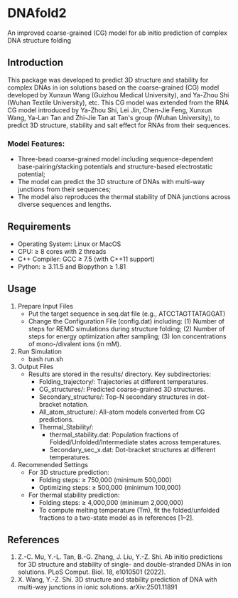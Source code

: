 # DNAfold2
An improved coarse-grained (CG) model for ab initio prediction of complex DNA structure folding
## Introduction
This package was developed to predict 3D structure and stability for complex DNAs in ion solutions based on the coarse-grained (CG) model developed by Xunxun Wang (Guizhou Medical University), and Ya-Zhou Shi (Wuhan Textile University), etc. This CG model was extended from the RNA CG model introduced by Ya-Zhou Shi, Lei Jin, Chen-Jie Feng, Xunxun Wang, Ya-Lan Tan and Zhi-Jie Tan at Tan's group (Wuhan University), to predict 3D structure, stability and salt effect for RNAs from their sequences.
### Model Features:
   * Three-bead coarse-grained model including sequence-dependent base-pairing/stacking potentials and structure-based electrostatic potential;
   * The model can predict the 3D structure of DNAs with multi-way junctions from their sequences;
   * The model also reproduces the thermal stability of DNA junctions across diverse sequences and lengths.
## Requirements
   * Operating System: Linux or MacOS
   * CPU: ≥ 8 cores with 2 threads
   * C++ Compiler: GCC ≥ 7.5 (with C++11 support)
   * Python: ≥ 3.11.5 and Biopython ≥ 1.81
## Usage
1. Prepare Input Files
   * Put the target sequence in seq.dat file (e.g., ATCCTAGTTATAGGAT)
   * Change the Configuration File (config.dat) including: (1) Number of steps for REMC simulations during structure folding; (2) Number of steps for energy optimization after sampling; (3) Ion concentrations of mono-/divalent ions (in mM).
2. Run Simulation
   * bash run.sh
3. Output Files
   * Results are stored in the results/ directory. Key subdirectories:
     * Folding_trajectory/: Trajectories at different temperatures.
     * CG_structures/: Predicted coarse-grained 3D structures.
     * Secondary_structure/: Top-N secondary structures in dot-bracket notation.
     * All_atom_structure/: All-atom models converted from CG predictions.
     * Thermal_Stability/:
         * thermal_stability.dat: Population fractions of Folded/Unfolded/Intermediate states across temperatures.
         * Secondary_sec_x.dat: Dot-bracket structures at different temperatures.   
4. Recommended Settings
   * For 3D structure prediction:
     * Folding steps: ≥ 750,000 (minimum 500,000)
     * Optimizing steps: ≥ 500,000 (minimum 100,000)
   * For thermal stability prediction:
     * Folding steps: ≥ 4,000,000 (minimum 2,000,000)
     * To compute melting temperature (Tm), fit the folded/unfolded fractions to a two-state model as in references [1–2].
## References
1. Z.-C. Mu, Y.-L. Tan, B.-G. Zhang, J. Liu, Y.-Z. Shi. Ab initio predictions for 3D structure and stability of single- and double-stranded DNAs in ion solutions. PLoS Comput. Biol. 18, e1010501 (2022).
2. X. Wang, Y.-Z. Shi. 3D structure and stability prediction of DNA with multi-way junctions in ionic solutions. arXiv:2501.11891 
